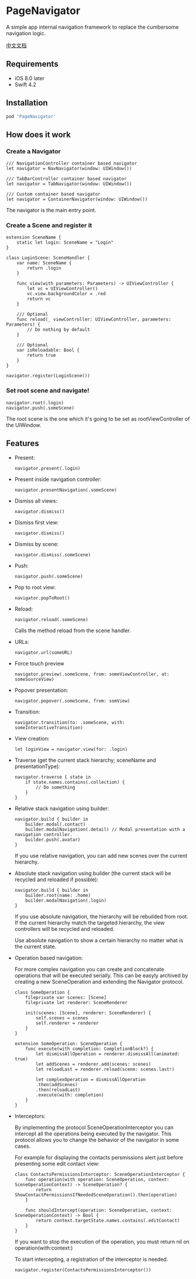 # PageNavigator

A simple app internal navigation framework to replace the cumbersome navigation logic.

[中文文档](https://github.com/liuxc123/PageNavigator/blob/master/README_CN.md)

## Requirements

- iOS 8.0 later
- Swift 4.2

## Installation

```ruby
pod 'PageNavigator'
```

## How does it work

### Create a Navigator

```
/// NavigationController container based navigator
let navigator = NavNavigator(window: UIWindow())

/// TabBarController container based navigator
let navigator = TabNavigator(window: UIWindow())

/// Custom container based navigator
let navigator = ContainerNavigator(window: UIWindow())

```

The navigator is the main entry point.

### Create a Scene and register it

```
extension SceneName {
    static let login: SceneName = "Login"
}

class LoginScene: SceneHandler {
    var name: SceneName {
        return .login
    }

    func view(with parameters: Parameters) -> UIViewController {
        let vc = UIViewController()
        vc.view.backgroundColor = .red
        return vc
    }

    /// Optional
    func reload(_ viewController: UIViewController, parameters: Parameters) {
        // Do nothing by default
    }

    /// Optional
    var isReloadable: Bool {
        return true
    }
}

```

```
navigator.register(LoginScene())
```

### Set root scene and navigate!

```
navigator.root(.login)
navigator.push(.someScene)
```

The root scene is the one which it's going to be set as rootViewController of the UIWindow.

## Features

- Present:

  ```
  navigator.present(.login)
  ```

- Present inside navigation controller:

  ```
  navigator.presentNavigation(.someScene)
  ```

- Dismiss all views:

  ```
  navigator.dismiss()
  ```

- Dismiss first view:

  ```
  navigator.dismiss()
  ```

- Dismiss by scene:

  ```
  navigator.dismiss(.someScene)
  ```

- Push:

  ```
  navigator.push(.someScene)
  ```

- Pop to root view:

  ```
  navigator.popToRoot()
  ```

- Reload:

  ```
  navigator.reload(.someScene)
  ```

  Calls the method reload from the scene handler.

- URLs:

  ```
  navigator.url(someURL)
  ```

- Force touch preview

  ```
  navigator.preview(.someScene, from: someViewController, at: someSourceView)
  ```

- Popover presentation:

  ```
  navigator.popover(.someScene, from: somView)
  ```

- Transition:

  ```
  navigator.transition(to: .someScene, with: someInteractiveTransition)
  ```

- View creation:

  ```
  let loginView = navigator.view(for: .login)
  ```

- Traverse (get the current stack hierarchy; sceneName and presentationType):

  ```
  navigator.traverse { state in
      if state.names.contains(.collection) {
          // Do something
      }
  }
  ```

- Relative stack navigation using builder:

  ```
  navigator.build { builder in
      builder.modal(.contact)
      builder.modalNavigation(.detail) // Modal presentation with a navigation controller.
      builder.push(.avatar)
  }
  ```

  If you use relative navigation, you can add new scenes over the current hierarchy.

- Absolute stack navigation using builder (the current stack will be recycled and reloaded if possible):

  ```
  navigator.build { builder in
      builder.root(name: .home)
      builder.modalNavigation(.login)
  }
  ```

  If you use absolute navigation, the hierarchy will be rebuilded from root. If the current hierarchy match the targeted hierarchy, the view controllers will be recycled and reloaded.

  Use absolute navigation to show a certain hierarchy no matter what is the current state.

- Operation based navigation:

  For more complex navigation you can create and concatenate operations that will be executed serially. This can be easyly archived by creating a new SceneOperation and extending the Navigator protocol.

  ```
  class SomeOperation {
      fileprivate var scenes: [Scene]
      fileprivate let renderer: SceneRenderer

      init(scenes: [Scene], renderer: SceneRenderer) {
          self.scenes = scenes
          self.renderer = renderer
      }
  }

  extension SomeOperation: SceneOperation {
      func execute(with completion: CompletionBlock?) {
          let dismissAllOperation = renderer.dismissAll(animated: true)
          let addScenes = renderer.add(scenes: scenes)
          let reloadLast = renderer.reload(scene: scenes.last!)

          let complexOperation = dismissAllOperation
          .then(addScenes)
          .then(reloadLast)
          .execute(with: completion)
      }
  }
  ```

- Interceptors:

  By implementing the protocol SceneOperationInterceptor you can intercept all the operations being executed by the navigator. This protocol allows you to change the behavior of the navigator in some cases.

  For example for displaying the contacts persmissions alert just before presenting some edit contact view:

  ```
  class ContactsPermissionsInterceptor: SceneOperationInterceptor {
      func operation(with operation: SceneOperation, context: SceneOperationContext) -> SceneOperation? {
          return ShowContactPermissionsIfNeededSceneOperation().then(operation)
      }

      func shouldIntercept(operation: SceneOperation, context: SceneOperationContext) -> Bool {
          return context.targetState.names.contains(.editContact)
      }
  }
  ```

  If you want to stop the execution of the operation, you must return nil on operation(with:context:)

  To start intercepting, a registration of the interceptor is needed.

  ```
  navigator.register(ContactsPermissionsInterceptor())
  ```
